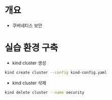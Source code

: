 # 개요
* 쿠버네티스 보안

# 실습 환경 구축

* kind cluster 생성

```sh
kind create cluster --config kind-config.yaml
```

* kind cluster 삭제

```sh
kind delete cluster --name security
```
